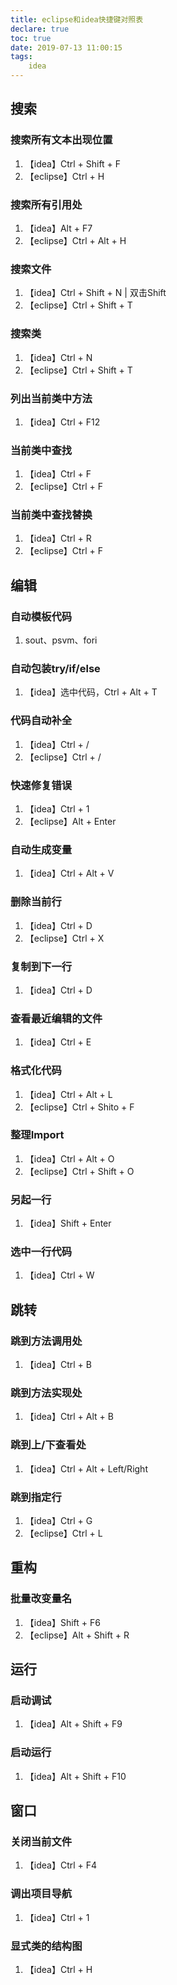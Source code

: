 ```yaml
---
title: eclipse和idea快捷键对照表
declare: true
toc: true
date: 2019-07-13 11:00:15
tags:
	idea
---
```



## 搜索
### 搜索所有文本出现位置
1. 【idea】Ctrl + Shift + F
2. 【eclipse】Ctrl + H

### 搜索所有引用处
1. 【idea】Alt + F7
2. 【eclipse】Ctrl + Alt + H

<!-- more -->

### 搜索文件
1. 【idea】Ctrl + Shift + N | 双击Shift
2. 【eclipse】Ctrl + Shift + T

### 搜索类
1. 【idea】Ctrl + N
2. 【eclipse】Ctrl + Shift + T

### 列出当前类中方法
1. 【idea】Ctrl + F12

### 当前类中查找
1. 【idea】Ctrl + F
2. 【eclipse】Ctrl + F

### 当前类中查找替换
1. 【idea】Ctrl + R
2. 【eclipse】Ctrl + F

## 编辑
### 自动模板代码
1. sout、psvm、fori

### 自动包装try/if/else
1. 【idea】选中代码，Ctrl + Alt + T

### 代码自动补全
1. 【idea】Ctrl + /
2. 【eclipse】Ctrl + /

### 快速修复错误
1. 【idea】Ctrl + 1
2. 【eclipse】Alt + Enter

### 自动生成变量
1. 【idea】Ctrl + Alt + V

### 删除当前行
1. 【idea】Ctrl + D
2. 【eclipse】Ctrl + X

### 复制到下一行
1. 【idea】Ctrl + D

### 查看最近编辑的文件
1. 【idea】Ctrl + E

### 格式化代码
1. 【idea】Ctrl + Alt + L
2. 【eclipse】Ctrl + Shito + F

### 整理Import
1. 【idea】Ctrl + Alt + O
2. 【eclipse】Ctrl + Shift + O

### 另起一行
1. 【idea】Shift + Enter

### 选中一行代码
1. 【idea】Ctrl + W

## 跳转
### 跳到方法调用处
1. 【idea】Ctrl + B

### 跳到方法实现处
1. 【idea】Ctrl + Alt + B

### 跳到上/下查看处
1. 【idea】Ctrl + Alt + Left/Right

### 跳到指定行
1. 【idea】Ctrl + G
2. 【eclipse】Ctrl + L

## 重构
### 批量改变量名
1. 【idea】Shift + F6
2. 【eclipse】Alt + Shift + R

## 运行
### 启动调试
1. 【idea】Alt + Shift + F9

### 启动运行
1. 【idea】Alt + Shift + F10

## 窗口
### 关闭当前文件
1. 【idea】Ctrl + F4

### 调出项目导航
1. 【idea】Ctrl + 1

### 显式类的结构图
1. 【idea】Ctrl + H